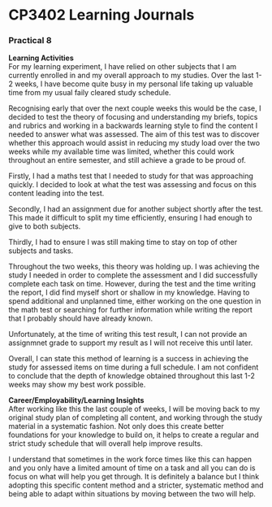 # CP3402 Learning Journals
### **Practical 8**  


**Learning Activities**  
For my learning experiment, I have relied on other subjects that I am currently enrolled in and my overall approach to my studies. Over the last 1-2 weeks, I have become quite busy in my personal life taking up valuable time from my usual faily cleared study schedule.  

Recognising early that over the next couple weeks this would be the case, I decided to test the theory of focusing and understanding my briefs, topics and rubrics and working in a backwards learning style to find the content I needed to answer what was assessed. The aim of this test was to discover whether this approach would assist in reducing my study load over the two weeks while my available time was limited, whether this could work throughout an entire semester, and still achieve a grade to be proud of.

Firstly, I had a maths test that I needed to study for that was approaching quickly. I decided to look at what the test was assessing and focus on this content leading into the test.

Secondly, I had an assignment due for another subject shortly after the test. This made it difficult to split my time efficiently, ensuring I had enough to give to both subjects.

Thirdly, I had to ensure I was still making time to stay on top of other subjects and tasks.

Throughout the two weeks, this theory was holding up. I was achieving the study I needed in order to complete the assessment and I did successfully complete each task on time. However, during the test and the time writing the report, I did find myself short or shallow in my knowledge. Having to spend additional and unplanned time, either working on the one question in the math test or searching for further information while writing the report that I probably should have already known. 

Unfortunately, at the time of writing this test result, I can not provide an assignmnet grade to support my result as I will not receive this until later. 

Overall, I can state this method of learning is a success in achieving the study for assessed items on time during a full schedule. I am not confident to conclude that the depth of knowledge obtained throughout this last 1-2 weeks may show my best work possible.

**Career/Employability/Learning Insights**  
After working like this the last couple of weeks, I will be moving back to my original study plan of completing all content, and working through the study material in a systematic fashion. Not only does this create better foundations for your knowledge to build on, it helps to create a regular and strict study schedule that will overall help improve results.

I understand that sometimes in the work force times like this can happen and you only have a limited amount of time on a task and all you can do is focus on what will help you get through. It is definitely a balance but I think adopting this specific content method and a stricter, systematic method and being able to adapt within situations by moving between the two will help.
